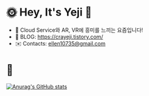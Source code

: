 <!--![header](https://capsule-render.vercel.app/api?type=soft&color=auto&height=15&section=header&text=)-->


# 🌞 Hey, It's Yeji 🤍
<!-- 
- 👀 I’m interested in Cloud Service and AR/VR these days!
-->
- 👀 Cloud Service와 AR, VR에 흥미를 느끼는 요즘입니다!
- 📖 BLOG: https://crayeji.tistory.com/
- ✉️ Contacts: ellen10735@gmail.com

# 💙
[![Anurag's GitHub stats](https://github-readme-stats.vercel.app/api?username=ellen310)](https://github.com/anuraghazra/github-readme-stats)

 <!-- 
 # 💚 Career
| Type | Date | Contents | Organization |
| ------ | ------ | ------ | ------ |
| 🏫Education | Mar, 2019 ~ Feb, 2024| Department of Software & Information and Communication Engineering | Sangmyung University |
| Project | Jan, 2021 ~ Nov, 2021 | AR, VR scientific experiment development | IITP, Hanium Award 2021 |
| Research | May, 2022 ~ Aug, 2022 | AR scientific experiment development for highschool students | Soongeui Girl's high School, Korea National University of Education |
| Study abroad | Aug, 2022 ~ Dec, 2022 | Exchange Student in the United States | University of Central Missouri |
| Project | Sep, 2022 ~ April, 2023| Interactive Movie Development | HARDTACK-Sangmyung University |
| Project | Jan, 2024 ~ July, 2024| NAVERCloudCamp | NAVERCloud, BITCamp, Magicecole |


 # 💚 
| Type | Date | Contents | Organization |
| ------ | ------ | ------ | ------ |
| Project | Jan, 2021 ~ Nov, 2021 | AR, VR scientific experiment development - Hanium Award 2021 | IITP, MARIMO |
| R&D | May, 2022 ~ Aug 2022 | **[HandiLAB]** <br/>AR scientific experiment development for highschool students | Soongeui Girl's high School, Korea National University of Education |
| Project | Sep, 2022 ~ April, 2023| **[Loop]** <br/>Interactive Movie Development | HARDTACK |
| Project | Mar, 2023 ~ Nov, 2023| **[SeaGaurd]** <br/>In-ship fire response training solution through VR | WEKIT |
| Research | Mar, 2023 ~ Aug, 2023 | Utilizing Plan Detection Technology based on Actual Physical Environment for Classroom Experiments - Best Paper Awards | KIEE |
| Bootcamp | Jan, 2024 ~ July, 2024 | NAVERCloudCamp | NAVERCloud, BITCamp, Magicecole |

 | Mentoring & Prize | Mar, 2020 ~ June 2020 | C Language Mentoring to freshmen and Grand Prize in the achievement contest | Sangmyung University | 
 
 ---!>




 <!-- 
# 💛 
[![Solved.ac Profile](http://mazassumnida.wtf/api/v2/generate_badge?boj=ellen310)](https://solved.ac/ellen310/)
 ---!>
